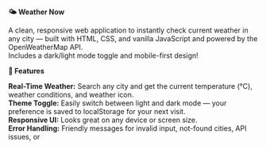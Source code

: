 <b>🌤️ Weather Now</b> 
<br>

A clean, responsive web application to instantly check current weather in any city — built with HTML, CSS, and vanilla JavaScript and powered by the OpenWeatherMap API.<br>
Includes a dark/light mode toggle and mobile-first design!<br>

<b>🚀 Features </b><br>

<b>Real-Time Weather:</b> Search any city and get the current temperature (°C), weather conditions, and weather icon.<br>
<b>Theme Toggle:</b> Easily switch between light and dark mode — your preference is saved to localStorage for your next visit.<br>
<b>Responsive UI:</b> Looks great on any device or screen size.<br>
<b>Error Handling:</b> Friendly messages for invalid input, not-found cities, API issues, or
